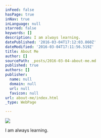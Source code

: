 ```yaml
---
inFeed: false
hasPage: true
inNav: true
inLanguage: null
starred: false
keywords: []
description: I am always learning.
datePublished: '2016-03-04T17:12:03.860Z'
dateModified: '2016-03-04T17:11:56.519Z'
title: About Me
author: []
sourcePath: _posts/2016-03-04-about-me.md
published: true
authors: []
publisher:
  name: null
  domain: null
  url: null
  favicon: null
url: about-me/index.html
_type: WebPage

---
```

![](https://the-grid-user-content.s3-us-west-2.amazonaws.com/0ca14a4e-205c-4b55-b265-c6b97cd129ab.jpg)

I am always learning.